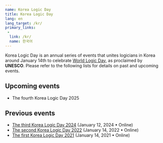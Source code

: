 ```yaml
---
name: Korea Logic Day
title: Korea Logic Day
lang: en
lang_target: /kr/
primary_links:
 - 
  link: /kr/
  name: 한국어
---
```



Korea Logic Day is an annual series of events that unites logicians in Korea around January 14th to celebrate [World Logic Day](https://wld.cipsh.international), as proclaimed by **UNESCO**. 
Please refer to the following lists for details on past and upcoming events.

## Upcoming events

- The fourth Korea Logic Day 2025


## Previous events

- [The third Korea Logic Day 2024](2024) (January 12, 2024 • Online)
- [The second Korea Logic Day 2022](2022) (January 14, 2022 • Online)
- [The first Korea Logic Day 2021](2021) (January 14, 2021 • Online)



